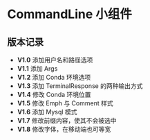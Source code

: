 # CommandLine 小组件

## 版本记录

- **V1.0** 添加用户名和路径选项
- **V1.1** 添加 Args
- **V1.2** 添加 Conda 环境选项
- **V1.3** 添加 TerminalResponse 的两种输出方式
- **V1.4** 修改 Conda 环境位置
- **V1.5** 修改 Emph 与 Comment 样式
- **V1.6** 添加 Mysql 模式
- **V1.7** 修改前缀内容，使其不会被选中
- **V1.8** 修改字体，在移动端也可等宽
